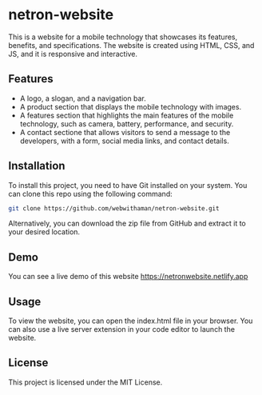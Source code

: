 # netron-website

This is a website for a mobile technology that showcases its features, benefits, and specifications. The website is created using HTML, CSS, and JS, and it is responsive and interactive.

## Features

- A logo, a slogan, and a navigation bar.
- A product section that displays the mobile technology with images.
- A features section that highlights the main features of the mobile technology, such as camera, battery, performance, and security.
- A contact sectione that allows visitors to send a message to the developers, with a form, social media links, and contact details.

## Installation

To install this project, you need to have Git installed on your system. You can clone this repo using the following command:

```bash
git clone https://github.com/webwithaman/netron-website.git
```

Alternatively, you can download the zip file from GitHub and extract it to your desired location.

## Demo

You can see a live demo of this website https://netronwebsite.netlify.app

## Usage

To view the website, you can open the index.html file in your browser. You can also use a live server extension in your code editor to launch the website.

## License

This project is licensed under the MIT License.

